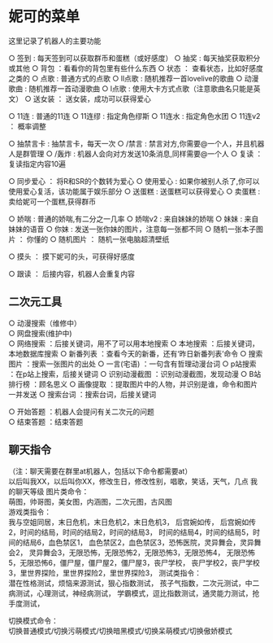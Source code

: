 # 妮可的菜单

这里记录了机器人的主要功能

○ 签到 : 每天签到可以获取群币和蛋糕（或好感度）
○ 抽奖 : 每天抽奖获取积分或其他
○ 背包 ：看看你的背包里有些什么东西
○ 状态 ： 查看状态，比如好感度之类的
○ 点歌 : 普通方式的点歌
○ ll点歌 : 随机推荐一首lovelive的歌曲
○ 动漫歌曲 : 随机推荐一首动漫歌曲
○ l点歌 : 使用大卡方式点歌（注意歌曲名只能是英文）
○ 送女装 ： 送女装，成功可以获得爱心

○ 11连 : 普通的11连
○ 11连缪 : 指定角色缪斯
○ 11连水 : 指定角色水团
○ 11连v2 ： 概率调整

○ 抽禁言卡 : 抽禁言卡，每天一次
○ /禁言 : 禁言对方,你需要@一个人，并且机器人是群管理
○ /轰炸 : 机器人会向对方发送10条消息,同样需要@一个人
○ 复读 ： 复读指定内容10遍

○ 同步爱心 ： 将R和SR的个数转为爱心
○ 使用爱心 : 如果你被别人杀了,你可以使用爱心复活，该功能属于娱乐部分
○ 送蛋糕 : 送蛋糕可以获得爱心
○ 卖蛋糕 : 卖给妮可一个蛋糕,获得群币

○ 娇喘 : 普通的娇喘,有二分之一几率
○ 娇喘v2 : 来自妹妹的娇喘
○ 妹妹 : 来自妹妹的语音
○ 你妹 : 发送一张你妹的图片，注意每一张都不同
○ 随机一张本子图片 ： 你懂的
○ 随机图片 ： 随机一张电脑超清壁纸

○ 摸头 ： 摸下妮可的头，可获得好感度

○ 跟读 ： 后接内容，机器人会重复内容

## 二次元工具

○ 动漫搜索（维修中）  
○ 网盘搜索(维护中)  
○ 网络搜索  ：后接关键词，用不了可以用本地搜索
○ 本地搜索  ：后接关键词，本地数据库搜索
○ 新番列表  ：查看今天的新番，还有‘昨日新番列表’命令
○ 搜索图片  ：搜索一张图片的出处
○ 一言(宅语)  ：一句含有哲理动漫台词
○ p站搜索  ：在p站上搜索，后接关键词
○ 识别动漫截图  ：识别动漫截图，发现动漫
○ B站排行榜  ：顾名思义
○ 画像提取  ：提取图片中的人物，并识别是谁，命令和图片一并发送
○ 搜索台词  ：搜索台词，后接关键词

○ 开始答题 ：机器人会提问有关二次元的问题  
○ 结束答题 ：结束答题  

## 聊天指令
（注：聊天需要在群里at机器人，包括以下命令都需要at）  
以后叫我XX，以后叫你XX，修改生日，修改性别，唱歌，笑话，天气，几点
我的聊天等级
图片类命令：  
 萌图，帅哥图，美女图，内涵图，二次元图，古风图  
游戏类指令：  
 我与空姐同居，末日危机，末日危机2，末日危机3， 后宫婉如传，
 后宫婉如传2，时间的结局，时间的结局2，时间的结局3，
 时间的结局4，时间的结局5，时间的结局6，血色禁区1，
 血色禁区2，血色禁区3，恐怖医院，灵异舞会，灵异舞会2，
 灵异舞会3，无限恐怖，无限恐怖2，无限恐怖3，无限恐怖4，
  无限恐怖5，无限恐怖6，僵尸屋，僵尸屋2，僵尸屋3，丧尸学校，
 丧尸学校2，丧尸学校3，里世界探险，里世界探险2，里世界探险3，
测试类指令：  
 潜在性格测试，烦恼来源测试，狠心指数测试，
 孩子气指数，二次元测试，中二病测试，心理测试，神经病测试，
 学霸模式，逗比指数测试，通灵能力测试，抢手度测试，

切换模式命令：  
 切换普通模式/切换污萌模式/切换暗黑模式/切换呆萌模式/切换傲娇模式
